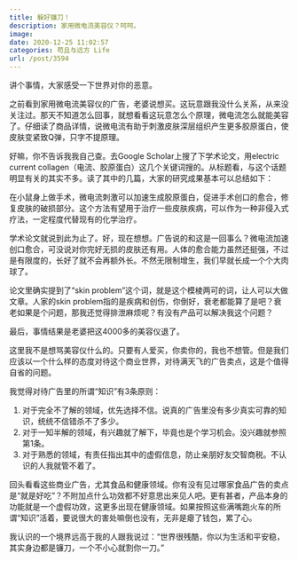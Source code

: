 ```yaml
---
title: 躲好镰刀！
description: 家用微电流美容仪？呵呵。
image: 
date: 2020-12-25 11:02:57
categories: 苟且与远方 Life
url: /post/3594
---
```


讲个事情，大家感受一下世界对你的恶意。

之前看到家用微电流美容仪的广告，老婆说想买。这玩意跟我没什么关系，从来没关注过。那天不知道怎么回事，就想看看这玩意怎么个原理，微电流怎么就能美容了。仔细读了商品详情，说微电流有助于刺激皮肤深层组织产生更多胶原蛋白，使皮肤变紧致Q弹，只字不提原理。

好嘛，你不告诉我我自己查。去Google Scholar上搜了下学术论文，用electric current collagen（电流、胶原蛋白）这几个关键词搜的。从标题看，与这个话题明显有关的其实不多。读了其中的几篇，大家的研究成果基本可以总结如下：

在小鼠身上做手术，微电流刺激可以加速生成胶原蛋白，促进手术创口的愈合，修复皮肤的破损部分。这个方法有望用于治疗一些皮肤疾病，可以作为一种非侵入式疗法，一定程度代替现有的化学治疗。

学术论文就说到此为止了。好，现在想想。广告说的和这是一回事么？微电流加速创口愈合，可没说对你完好无损的皮肤还有用。人体的愈合能力虽然还挺强，不过是有限度的，长好了就不会再额外长。不然无限制增生，我们早就长成一个个大肉球了。

论文里确实提到了“skin problem”这个词，就是这个模棱两可的词，让人可以大做文章。人家的skin problem指的是疾病和创伤，你倒好，衰老都能算了是吧？衰老如果是个问题，那我还觉得排泄麻烦呢？有没有产品可以解决我这个问题？

最后，事情结果是老婆把这4000多的美容仪退了。

这里我不是想骂美容仪什么的。只要有人爱买，你卖你的，我也不想管。但是我们应该以一个什么样的态度对待这个商业世界，对待满天飞的广告卖点，这是个值得自省的问题。

我觉得对待广告里的所谓“知识”有3条原则：
1. 对于完全不了解的领域，优先选择不信。说真的广告里没有多少真实可靠的知识，统统不信错杀不了多少。
2. 对于一知半解的领域，有兴趣就了解下，毕竟也是个学习机会。没兴趣就参照第1条。
3. 对于熟悉的领域，有责任指出其中的虚假信息，防止亲朋好友交智商税。不认识的人我就管不着了。

回头看看这些商业广告，尤其食品和健康领域。你有没有见过哪家食品广告的卖点是“就是好吃”？不附加点什么功效都不好意思出来见人吧。更有甚者，产品本身的功能就是一个虚假功效，这更多出现在健康领域。如果按照这些满嘴跑火车的所谓“知识”活着，要说很大的害处嘛倒也没有，无非是瘪了钱包，累了心。

我认识的一个境界远高于我的人跟我说过：“世界很残酷，你以为生活和平安稳，其实身边都是镰刀，一个不小心就割你一刀。”